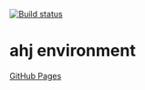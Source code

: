 [![Build status](https://ci.appveyor.com/api/projects/status/9w5yrxy2h91os4h7?svg=true)](https://ci.appveyor.com/project/qvvverty/ahj-env)
# ahj environment
[GitHub Pages](https://qvvverty.github.io/ahj-env/)
